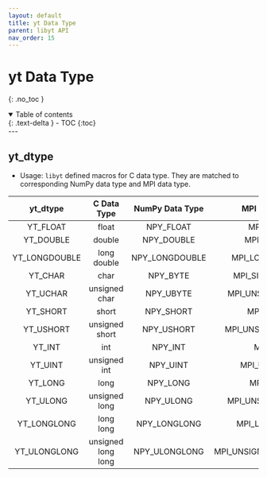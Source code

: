 ```yaml
---
layout: default
title: yt Data Type
parent: libyt API
nav_order: 15
---
```

# yt Data Type
{: .no_toc }
<details open markdown="block">
  <summary>
    Table of contents
  </summary>
  {: .text-delta }
- TOC
{:toc}
</details>
---

## yt_dtype
- Usage: `libyt` defined macros for C data type. They are matched to corresponding NumPy data type and MPI data type.

|   yt_dtype    |    C Data Type     | NumPy Data Type |     MPI Data Type      |
|:-------------:|:------------------:|:---------------:|:----------------------:|
|   YT_FLOAT    |       float        |    NPY_FLOAT    |       MPI_FLOAT        |
|   YT_DOUBLE   |       double       |   NPY_DOUBLE    |       MPI_DOUBLE       |
| YT_LONGDOUBLE |    long double     | NPY_LONGDOUBLE  |    MPI_LONG_DOUBLE     |
|    YT_CHAR    |        char        |    NPY_BYTE     |    MPI_SIGNED_CHAR     |
|   YT_UCHAR    |   unsigned char    |    NPY_UBYTE    |   MPI_UNSIGNED_CHAR    |
|   YT_SHORT    |       short        |    NPY_SHORT    |       MPI_SHORT        |
|   YT_USHORT   |   unsigned short   |   NPY_USHORT    |   MPI_UNSIGNED_SHORT   |
|    YT_INT     |        int         |     NPY_INT     |        MPI_INT         |
|    YT_UINT    |    unsigned int    |    NPY_UINT     |      MPI_UNSIGNED      |
|    YT_LONG    |        long        |    NPY_LONG     |        MPI_LONG        |
|   YT_ULONG    |   unsigned long    |    NPY_ULONG    |   MPI_UNSIGNED_LONG    |
|  YT_LONGLONG  |     long long      |  NPY_LONGLONG   |     MPI_LONG_LONG      |
| YT_ULONGLONG  | unsigned long long |  NPY_ULONGLONG  | MPI_UNSIGNED_LONG_LONG |




